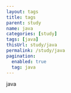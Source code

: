 ```yaml
---
layout: tags
title: tags
parent: study
name: java
categories: [study]
tags: [java]
thisUrl: study/java
permalink: /study/java
pagination:
  enabled: true
  tag: java
---
```

java
<!-- title : parent -->

